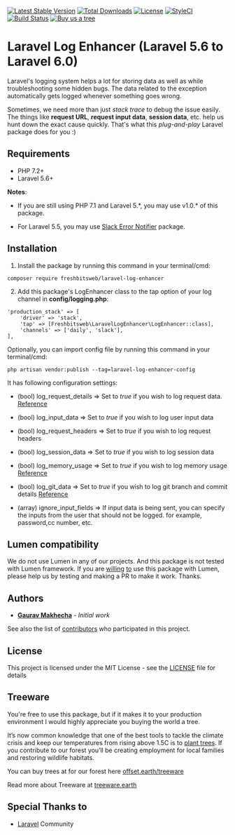 [![Latest Stable Version](https://poser.pugx.org/freshbitsweb/laravel-log-enhancer/v/stable)](https://packagist.org/packages/freshbitsweb/laravel-log-enhancer)
[![Total Downloads](https://poser.pugx.org/freshbitsweb/laravel-log-enhancer/downloads)](https://packagist.org/packages/freshbitsweb/laravel-log-enhancer)
[![License](https://poser.pugx.org/freshbitsweb/laravel-log-enhancer/license)](https://packagist.org/packages/freshbitsweb/laravel-log-enhancer)
[![StyleCI](https://styleci.io/repos/126970369/shield?branch=master)](https://styleci.io/repos/126970369)
[![Build Status](https://travis-ci.org/freshbitsweb/laravel-log-enhancer.svg?branch=master)](https://travis-ci.org/freshbitsweb/laravel-log-enhancer)
[![Buy us a tree](https://img.shields.io/badge/Buy%20me%20a%20tree-%F0%9F%8C%B3-lightgreen?style=flat-square)](https://offset.earth/treeware?gift-trees)

# Laravel Log Enhancer (Laravel 5.6 to Laravel 6.0)
Laravel's logging system helps a lot for storing data as well as while troubleshooting some hidden bugs. The data related to the exception automatically gets logged whenever something goes wrong.

Sometimes, we need more than just *stack trace* to debug the issue easily. The things like **request URL**, **request input data**, **session data**, etc. help us hunt down the exact cause quickly. That's what this *plug-and-play* Laravel package does for you :)

## Requirements

* PHP 7.2+
* Laravel 5.6+

**Notes**:
- If you are still using PHP 7.1 and Laravel 5.\*, you may use v1.0.* of this package.

- For Laravel 5.5, you may use [Slack Error Notifier](https://github.com/freshbitsweb/slack-error-notifier) package.

## Installation

1) Install the package by running this command in your terminal/cmd:
```
composer require freshbitsweb/laravel-log-enhancer
```

2) Add this package's LogEnhancer class to the tap option of your log channel in **config/logging.php**:
```
'production_stack' => [
    'driver' => 'stack',
    'tap' => [Freshbitsweb\LaravelLogEnhancer\LogEnhancer::class],
    'channels' => ['daily', 'slack'],
],
```

Optionally, you can import config file by running this command in your terminal/cmd:
```
php artisan vendor:publish --tag=laravel-log-enhancer-config
```

It has following configuration settings:
* (bool) log_request_details => Set to *true* if you wish to log request data. [Reference](https://github.com/Seldaek/monolog/blob/master/src/Monolog/Processor/WebProcessor.php)

* (bool) log_input_data => Set to *true* if you wish to log user input data

* (bool) log_request_headers => Set to *true* if you wish to log request headers

* (bool) log_session_data => Set to *true* if you wish to log session data

* (bool) log_memory_usage => Set to *true* if you wish to log memory usage [Reference](https://github.com/Seldaek/monolog/blob/master/src/Monolog/Processor/MemoryUsageProcessor.php)

* (bool) log_git_data => Set to *true* if you wish to log git branch and commit details [Reference](https://github.com/Seldaek/monolog/blob/master/src/Monolog/Processor/GitProcessor.php)

* (array) ignore_input_fields => If input data is being sent, you can specify the inputs from the user that should not be logged. for example, password,cc number, etc.

## Lumen compatibility

We do not use Lumen in any of our projects. And this package is not tested with Lumen framework.
If you are [willing](https://github.com/freshbitsweb/laravel-log-enhancer/issues/15) [to](https://github.com/freshbitsweb/laravel-log-enhancer/issues/16) use this package with Lumen, please help us by testing and making a PR to make it work. Thanks.

## Authors

* [**Gaurav Makhecha**](https://github.com/gauravmak) - *Initial work*

See also the list of [contributors](https://github.com/freshbitsweb/laravel-log-enhancer/graphs/contributors) who participated in this project.

## License

This project is licensed under the MIT License - see the [LICENSE](LICENSE) file for details

## Treeware

You're free to use this package, but if it makes it to your production environment I would highly appreciate you buying the world a tree.

It’s now common knowledge that one of the best tools to tackle the climate crisis and keep our temperatures from rising above 1.5C is to <a href="https://www.bbc.co.uk/news/science-environment-48870920">plant trees</a>. If you contribute to our forest you’ll be creating employment for local families and restoring wildlife habitats.

You can buy trees at for our forest here [offset.earth/treeware](https://offset.earth/treeware?gift-trees)

Read more about Treeware at [treeware.earth](http://treeware.earth)

## Special Thanks to

* [Laravel](https://laravel.com) Community
